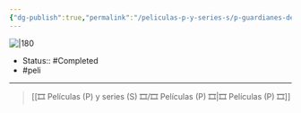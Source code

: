 ```yaml
---
{"dg-publish":true,"permalink":"/peliculas-p-y-series-s/p-guardianes-de-la-noche-tren-infinito/"}
---
```



![|180](https://m.media-amazon.com/images/M/MV5BODI2NjdlYWItMTE1ZC00YzI2LTlhZGQtNzE3NzA4MWM0ODYzXkEyXkFqcGdeQXVyNjU1OTg4OTM@._V1_SX300.jpg)

- Status:: #Completed 
- #peli 

---

> [[🎞️ Películas (P) y series (S) 🎞️/🎞️ Películas (P) 🎞️\|🎞️ Películas (P) 🎞️]]